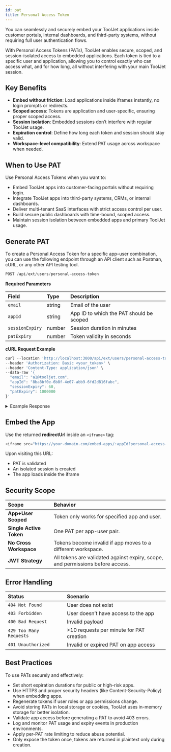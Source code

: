 ```yaml
---
id: pat
title: Personal Access Token
---
```


You can seamlessly and securely embed your ToolJet applications inside customer portals, internal dashboards, and third-party systems, without requiring full user authentication flows.

With Personal Access Tokens (PATs), ToolJet enables secure, scoped, and session-isolated access to embedded applications. Each token is tied to a specific user and application, allowing you to control exactly who can access what, and for how long, all without interfering with your main ToolJet session.

## Key Benefits
- **Embed without friction**: Load applications inside iframes instantly, no login prompts or redirects.
- **Scoped access**: Tokens are application and user-specific, ensuring proper scoped access.
- **Session isolation**: Embedded sessions don’t interfere with regular ToolJet usage.
- **Expiration control**: Define how long each token and session should stay valid.
- **Workspace-level compatibility**: Extend PAT usage across workspace when needed.

## When to Use PAT

Use Personal Access Tokens when you want to:
- Embed ToolJet apps into customer-facing portals without requiring login.
- Integrate ToolJet apps into third-party systems, CRMs, or internal dashboards.
- Deliver multi-tenant SaaS interfaces with strict access control per user.
- Build secure public dashboards with time-bound, scoped access.
- Maintain session isolation between embedded apps and primary ToolJet usage.

## Generate PAT

To create a Personal Access Token for a specific app–user combination, you can use the following endpoint through an API client such as Postman, cURL, or any other API testing tool.

```swift
POST /api/ext/users/personal-access-token
```
**Required Parameters**

| Field           | Type   | Description                              |
|:--------------- |:------ |:---------------------------------------- |
| `email`         | string | Email of the user                        |
| `appId`         | string | App ID to which the PAT should be scoped |
| `sessionExpiry` | number | Session duration in minutes              |
| `patExpiry`     | number | Token validity in seconds                |

**cURL Request Example**

```js
curl --location 'http://localhost:3000/api/ext/users/personal-access-token' \
--header 'Authorization: Basic <your_token>' \
--header 'Content-Type: application/json' \
--data-raw '{
  "email": "a1@tooljet.com",
  "appId": "8ba8bf0e-6b8f-4e07-abb9-6fd2d816fabc",
  "sessionExpiry": 60,
  "patExpiry": 1000000
}'
```

<details id="tj-dropdown">
<summary>Example Response</summary>
```js
{
  "personalAccessToken": "pat_XXXX",
  "redirectUrl": "http://your-domain.com/embed-apps/:appId?personal-access-token=pat_XXXX..."
}
```
</details>

## Embed the App

Use the returned **redirectUrl** inside an `<iframe>` tag:

```js
<iframe src="https://your-domain.com/embed-apps/:appId?personal-access-token=pat_XXXX" />
```

Upon visiting this URL:
- PAT is validated
- An isolated session is created
- The app loads inside the iframe

## Security Scope

| Scope                   | Behavior                                                                       |
|:----------------------- |:------------------------------------------------------------------------------ |
| **App+User Scoped**     | Token only works for specified app and user.                                   |
| **Single Active Token** | One PAT per app-user pair.                                                     |
| **No Cross Workspace**  | Tokens become invalid if app moves to a different workspace.                   |
| **JWT Strategy**        | All tokens are validated against expiry, scope, and permissions before access. |

## Error Handling

| Status                  | Scenario                                 |
|:----------------------- |:---------------------------------------- |
| `404 Not Found`         | User does not exist                      |
| `403 Forbidden`         | User doesn’t have access to the app      |
| `400 Bad Request`       | Invalid payload                          |
| `429 Too Many Requests` | >10 requests per minute for PAT creation |
| `401 Unauthorized`      | Invalid or expired PAT on app access     |

## Best Practices

To use PATs securely and effectively:
- Set short expiration durations for public or high-risk apps.
- Use HTTPS and proper security headers (like Content-Security-Policy) when embedding apps.
- Regenerate tokens if user roles or app permissions change.
- Avoid storing PATs in local storage or cookies, ToolJet uses in-memory storage for better isolation.
- Validate app access before generating a PAT to avoid 403 errors.
- Log and monitor PAT usage and expiry events in production environments.
- Apply per-PAT rate limiting to reduce abuse potential.
- Only expose the token once, tokens are returned in plaintext only during creation.
